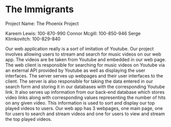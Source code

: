 The Immigrants
==============
Project Name: The Phoenix Project

Kareem Lewis: 100-870-990	Connor Mcgill: 100-850-946	Serge Klimkovitch: 100-829-840

Our web application really is a sort of imitation of Youtube. Our project involves allowing 
users to stream and search for music videos on our web app. The videos are be taken from Youtube
and embedded in our web page. The web client is responsible for searching for music videos on 
Youtube via an external API provided by Youtube as well as displaying the user interfaces. The 
server serves up webpages and their user interfaces to the client. The server is also responsible
for taking the data entered in our search form and storing it in our databases with the corresponding
Youtube link. It also serves up information from our back-end database which stores video links
along with corresponding values representing the number of hits on any given video. This information is
used to sort and display our top played videos to users. Our web app has 3 webpages, one main page,
one for users to search and stream videos and one for users to view and stream the top played videos.
